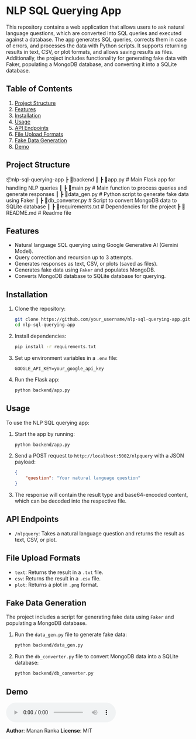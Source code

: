 # NLP SQL Querying App

This repository contains a web application that allows users to ask natural language questions, which are converted into SQL queries and executed against a database. The app generates SQL queries, corrects them in case of errors, and processes the data with Python scripts. It supports returning results in text, CSV, or plot formats, and allows saving results as files. Additionally, the project includes functionality for generating fake data with Faker, populating a MongoDB database, and converting it into a SQLite database.

## Table of Contents
1. [Project Structure](#project-structure)
2. [Features](#features)
3. [Installation](#installation)
4. [Usage](#usage)
5. [API Endpoints](#api-endpoints)
6. [File Upload Formats](#file-upload-formats)
7. [Fake Data Generation](#fake-data-generation)
8. [Demo](#Demo)

## Project Structure

📦nlp-sql-querying-app ┣ 📂backend ┃ ┣ 📜app.py # Main Flask app for handling NLP queries ┃ ┣ 📜main.py # Main function to process queries and generate responses ┃ ┣ 📜data_gen.py # Python script to generate fake data using Faker ┃ ┣ 📜db_converter.py # Script to convert MongoDB data to SQLite database ┃ ┣ 📜requirements.txt # Dependencies for the project ┣ 📜README.md # Readme file

## Features
- Natural language SQL querying using Google Generative AI (Gemini Model).
- Query correction and recursion up to 3 attempts.
- Generates responses as text, CSV, or plots (saved as files).
- Generates fake data using `Faker` and populates MongoDB.
- Converts MongoDB database to SQLite database for querying.

## Installation

1. Clone the repository:
    ```bash
    git clone https://github.com/your_username/nlp-sql-querying-app.git
    cd nlp-sql-querying-app
    ```

2. Install dependencies:
    ```bash
    pip install -r requirements.txt
    ```

3. Set up environment variables in a `.env` file:
    ```env
    GOOGLE_API_KEY=your_google_api_key
    ```

4. Run the Flask app:
    ```bash
    python backend/app.py
    ```

## Usage

To use the NLP SQL querying app:

1. Start the app by running:
    ```bash
    python backend/app.py
    ```

2. Send a POST request to `http://localhost:5002/nlpquery` with a JSON payload:
    ```json
    {
        "question": "Your natural language question"
    }
    ```

3. The response will contain the result type and base64-encoded content, which can be decoded into the respective file.

## API Endpoints

- `/nlpquery`: Takes a natural language question and returns the result as text, CSV, or plot.

## File Upload Formats

- `text`: Returns the result in a `.txt` file.
- `csv`: Returns the result in a `.csv` file.
- `plot`: Returns a plot in `.png` format.

## Fake Data Generation

The project includes a script for generating fake data using `Faker` and populating a MongoDB database.

1. Run the `data_gen.py` file to generate fake data:
    ```bash
    python backend/data_gen.py
    ```

2. Run the `db_converter.py` file to convert MongoDB data into a SQLite database:
    ```bash
    python backend/db_converter.py
    ```
## Demo

![App Demo](https://github.com/manran03/Visualization_Agent/edit/main/Demo.mp3)

**Author**: Manan Ranka
**License**: MIT

